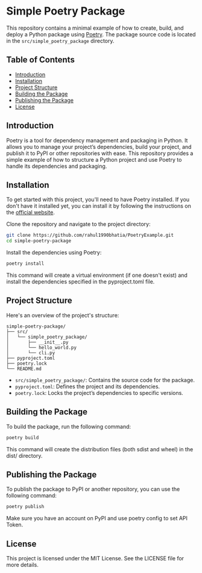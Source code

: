# Simple Poetry Package

This repository contains a minimal example of how to create, build, and deploy a Python package using [Poetry](https://python-poetry.org/). The package source code is located in the `src/simple_poetry_package` directory.

## Table of Contents

- [Introduction](#introduction)
- [Installation](#installation)
- [Project Structure](#project-structure)
- [Building the Package](#building-the-package)
- [Publishing the Package](#publishing-the-package)
- [License](#license)

## Introduction

Poetry is a tool for dependency management and packaging in Python. It allows you to manage your project’s dependencies, build your project, and publish it to PyPI or other repositories with ease. This repository provides a simple example of how to structure a Python project and use Poetry to handle its dependencies and packaging.

## Installation

To get started with this project, you'll need to have Poetry installed. If you don't have it installed yet, you can install it by following the instructions on the [official website](https://python-poetry.org/docs/#installation).

Clone the repository and navigate to the project directory:

```bash
git clone https://github.com/rahul1990bhatia/PoetryExample.git
cd simple-poetry-package
```
Install the dependencies using Poetry:

```bash
poetry install
```

This command will create a virtual environment (if one doesn't exist) and install the dependencies specified in the pyproject.toml file.

## Project Structure

Here's an overview of the project's structure:

```
simple-poetry-package/
├── src/
│   └── simple_poetry_package/
│       ├── __init__.py
│       └── hello_world.py
│       └── cli.py
├── pyproject.toml
├── poetry.lock
└── README.md
```

- `src/simple_poetry_package/`: Contains the source code for the package.
- `pyproject.toml`: Defines the project and its dependencies.
- `poetry.lock`: Locks the project’s dependencies to specific versions.

## Building the Package

To build the package, run the following command:

```bash
poetry build
```

This command will create the distribution files (both sdist and wheel) in the dist/ directory.

## Publishing the Package

To publish the package to PyPI or another repository, you can use the following command:

```bash
poetry publish
```

Make sure you have an account on PyPI and use poetry config to set API Token.

## License

This project is licensed under the MIT License. See the LICENSE file for more details.

